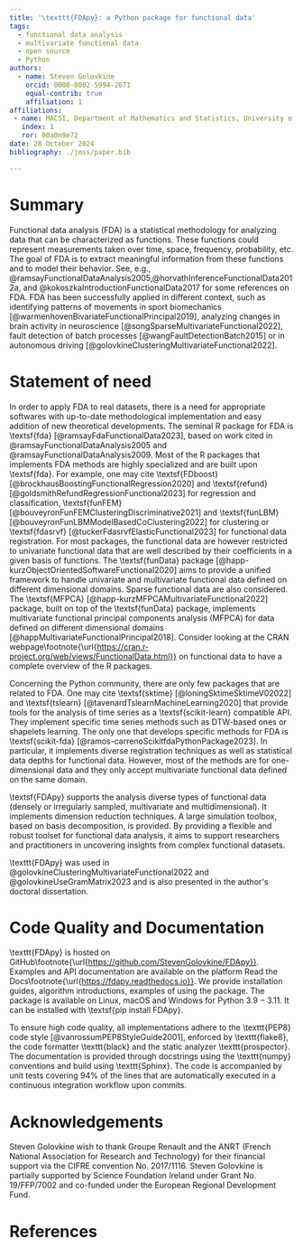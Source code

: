 ```yaml
---
title: '\texttt{FDApy}: a Python package for functional data'
tags:
  - functional data analysis
  - multivariate functional data
  - open source
  - Python
authors:
  - name: Steven Golovkine
    orcid: 0000-0002-5994-2671
    equal-contrib: true
    affiliation: 1
affiliations:
 - name: MACSI, Department of Mathematics and Statistics, University of Limerick, Limerick, Ireland
   index: 1
   ror: 00a0n9e72
date: 28 October 2024
bibliography: ./joss/paper.bib

---
```


# Summary

Functional data analysis (FDA) is a statistical methodology for analyzing data that can be characterized as functions. These functions could represent measurements taken over time, space, frequency, probability, etc. The goal of FDA is to extract meaningful information from these functions and to model their behavior. See, e.g., @ramsayFunctionalDataAnalysis2005,@horvathInferenceFunctionalData2012a, and @kokoszkaIntroductionFunctionalData2017 for some references on FDA. FDA has been successfully applied in different context, such as identifying patterns of movements in sport biomechanics [@warmenhovenBivariateFunctionalPrincipal2019], analyzing changes in brain activity in neuroscience [@songSparseMultivariateFunctional2022], fault detection of batch processes [@wangFaultDetectionBatch2015] or in autonomous driving [@golovkineClusteringMultivariateFunctional2022].


# Statement of need

In order to apply FDA to real datasets, there is a need for appropriate softwares with up-to-date methodological implementation and easy addition of new theoretical developments. The seminal R package for FDA is \textsf{fda} [@ramsayFdaFunctionalData2023], based on work cited in @ramsayFunctionalDataAnalysis2005 and @ramsayFunctionalDataAnalysis2009. Most of the R packages that implements FDA methods are highly specialized and are built upon \textsf{fda}. For example, one may cite \textsf{FDboost} [@brockhausBoostingFunctionalRegression2020] and \textsf{refund} [@goldsmithRefundRegressionFunctional2023] for regression and classification, \textsf{funFEM} [@bouveyronFunFEMClusteringDiscriminative2021] and \textsf{funLBM} [@bouveyronFunLBMModelBasedCoClustering2022] for clustering or \textsf{fdasrvf} [@tuckerFdasrvfElasticFunctional2023] for functional data registration. For most packages, the functional data are however restricted to univariate functional data that are well described by their coefficients in a given basis of functions. The \textsf{funData} package [@happ-kurzObjectOrientedSoftwareFunctional2020] aims to provide a unified framework to handle univariate and multivariate functional data defined on different dimensional domains. Sparse functional data are also considered. The \textsf{MFPCA} [@happ-kurzMFPCAMultivariateFunctional2022] package, built on top of the \textsf{funData} package, implements multivariate functional principal components analysis (MFPCA) for data defined on different dimensional domains [@happMultivariateFunctionalPrincipal2018]. Consider looking at the CRAN webpage\footnote{\url{https://cran.r-project.org/web/views/FunctionalData.html}} on functional data to have a complete overview of the R packages.

Concerning the Python community, there are only few packages that are related to FDA. One may cite \textsf{sktime} [@loningSktimeSktimeV02022] and \textsf{tslearn} [@tavenardTslearnMachineLearning2020] that provide tools for the analysis of time series as a \textsf{scikit-learn} compatible API. They implement specific time series methods such as DTW-based ones or shapelets learning. The only one that develops specific methods for FDA is \textsf{scikit-fda} [@ramos-carrenoScikitfdaPythonPackage2023]. In particular, it implements diverse registration techniques as well as statistical data depths for functional data. However, most of the methods are for one-dimensional data and they only accept multivariate functional data defined on the same domain.

\textsf{FDApy} supports the analysis diverse types of functional data (densely or irregularly sampled, multivariate and multidimensional). It implements dimension reduction techniques. A large simulation toolbox, based on basis decomposition, is provided. By providing a flexible and robust toolset for functional data analysis, it aims to support researchers and practitioners in uncovering insights from complex functional datasets.

\texttt{FDApy} was used in @golovkineClusteringMultivariateFunctional2022 and @golovkineUseGramMatrix2023 and is also presented in the author's doctoral dissertation.


# Code Quality and Documentation


\texttt{FDApy} is hosted on GitHub\footnote{\url{https://github.com/StevenGolovkine/FDApy}}. Examples and API documentation are available on the platform Read the Docs\footnote{\url{https://fdapy.readthedocs.io}}. We provide installation guides, algorithm introductions, examples of using the package. The package is available on Linux, macOS and Windows for Python $3.9-3.11$. It can be installed with \textsf{pip install FDApy}. 

To ensure high code quality, all implementations adhere to the \texttt{PEP8} code style [@vanrossumPEP8StyleGuide2001], enforced by \texttt{flake8}, the code formatter \texttt{black} and the static analyzer \texttt{prospector}. The documentation is provided through docstrings using the \texttt{numpy} conventions and build using \texttt{Sphinx}. The code is accompanied by unit tests covering $94\%$ of the lines that are automatically executed in a continuous integration workflow upon commits.

# Acknowledgements

Steven Golovkine wish to thank Groupe Renault and the ANRT (French National Association for Research and Technology) for their financial support via the CIFRE convention No. 2017/1116. Steven Golovkine is partially supported by Science Foundation Ireland under Grant No. 19/FFP/7002 and co-funded under the European Regional Development Fund.

# References